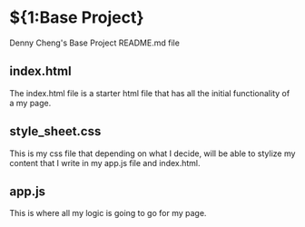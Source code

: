 # ${1:Base Project}
Denny Cheng's Base Project README.md file
## index.html
The index.html file is a starter html file that has all the initial functionality of a my page.
## style_sheet.css
This is my css file that depending on what I decide, will be able to stylize my content that I write in my app.js file and index.html.
## app.js
This is where all my logic is going to go for my page.

